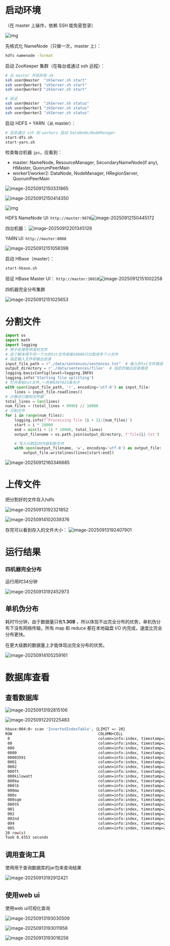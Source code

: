# 启动环境

（在 master 上操作，依赖 SSH 能免密登录）

![img](https://raw.githubusercontent.com/SunJianBai/pictures/main/img/202509141139809.png)

先格式化 NameNode（只做一次，master 上）：

```bash
hdfs namenode -format
```

启动 ZooKeeper 集群（在每台或通过 ssh 远程）：

```bash
# 从 master 开启所有 zk
ssh user@master  "zkServer.sh start"
ssh user@worker1 "zkServer.sh start"
ssh user@worker2 "zkServer.sh start"

# 验证
ssh user@master  "zkServer.sh status"
ssh user@worker1 "zkServer.sh status"
ssh user@worker2 "zkServer.sh status"
```

启动 HDFS + YARN（从 master）：

```bash
# 这会通过 ssh 到 workers 启动 DataNode/NodeManager
start-dfs.sh
start-yarn.sh
```

检查每台机器 `jps`，应看到：

* master: NameNode, ResourceManager, SecondaryNameNode(if any), HMaster, QuorumPeerMain
* worker1/worker2: DataNode, NodeManager, HRegionServer, QuorumPeerMain

![image-20250912150331865](https://raw.githubusercontent.com/SunJianBai/pictures/main/img/202509131953093.png)

![image-20250912150414350](https://raw.githubusercontent.com/SunJianBai/pictures/main/img/202509131947455.png)

![img](https://raw.githubusercontent.com/SunJianBai/pictures/main/img/202509141139215.png)

HDFS NameNode UI: `http://master:9870`![image-20250912150445172](https://raw.githubusercontent.com/SunJianBai/pictures/main/img/202509131947206.png)



四台机器：
![image-20250912201345126](https://raw.githubusercontent.com/SunJianBai/pictures/main/img/202509131947190.png)

YARN UI: `http://master:8088`

![image-20250912151058398](https://raw.githubusercontent.com/SunJianBai/pictures/main/img/202509131947139.png)

启动 HBase（master）：

```bash
start-hbase.sh
```



验证 HBase Master UI： `http://master:16010`![image-20250912151002258](https://raw.githubusercontent.com/SunJianBai/pictures/main/img/202509131947556.png)



四机器完全分布集群

![image-20250912151025653](https://raw.githubusercontent.com/SunJianBai/pictures/main/img/202509131947184.png)





# 分割文件

```python
import os
import math
import logging
# 用于处理老师发的文件
# 这个脚本用于将一个大的txt文件按每10000行分割成多个小文件
# 指定输入文件和输出目录
input_file_path = r"./data/sentences/sentences.txt"  # 输入的txt文件路径
output_directory = r'./data/sentences/files'  # 指定的输出目录路径
logging.basicConfig(level=logging.INFO)
logging.info('Starting file splitting')
# 打开原始txt文件,一共有9397023条句子
with open(input_file_path, 'r', encoding='utf-8') as input_file:
    lines = input_file.readlines()
# 计算总行数和文件数
total_lines = len(lines)
num_files = (total_lines + 9999) // 10000
# 分割文件
for i in range(num_files):
    logging.info(f'Processing file {i + 1}/{num_files}')
    start = i * 10000
    end = min((i + 1) * 10000, total_lines)
    output_filename = os.path.join(output_directory, f'file{i}.txt')

    # 写入分割后的内容到新文件
    with open(output_filename, 'w', encoding='utf-8') as output_file:
        output_file.writelines(lines[start:end])
```

![image-20250912160346685](https://raw.githubusercontent.com/SunJianBai/pictures/main/img/202509131947463.png)

# 上传文件

把分割好的文件存入hdfs

![image-20250913192321852](https://raw.githubusercontent.com/SunJianBai/pictures/main/img/202509131948339.png)

![image-20250914102039376](https://raw.githubusercontent.com/SunJianBai/pictures/main/img/202509141020543.png)

存完可以看到存入的文件大小：
![image-20250913192407901](https://raw.githubusercontent.com/SunJianBai/pictures/main/img/202509131948218.png)







# 运行结果

### 四机器完全分布

运行用时34分钟

![image-20250913192452973](https://raw.githubusercontent.com/SunJianBai/pictures/main/img/202509131948695.png)



## 单机伪分布

耗时15分钟，由于数据量只有**1.3GB** ，所以体现不出完全分布的优势，单机伪分布下没有网络传输，所有 map 和 reduce 都在本地磁盘 I/O 内完成，速度比完全分布更快。

在更大级数的数据量上才能体现出完全分布的优势。

![image-20250914105259161](https://raw.githubusercontent.com/SunJianBai/pictures/main/img/202509141052287.png)















# 数据库查看

## 查看数据库

![image-20250913192815106](https://raw.githubusercontent.com/SunJianBai/pictures/main/img/202509131948368.png)

![image-20250912201225483](https://raw.githubusercontent.com/SunJianBai/pictures/main/img/202509131948367.png)

```bash
hbase:004:0> scan 'InvertedIndexTable', {LIMIT => 20}
ROW                                      COLUMN+CELL                                                                                                         
 0                                       column=info:index, timestamp=2025-09-12T20:01:50.044, value=file10.txt:20;                                          
 00                                      column=info:index, timestamp=2025-09-12T20:01:50.044, value=file115.txt:8;                                          
 000                                     column=info:index, timestamp=2025-09-12T20:01:50.044, value=file112.txt:73;                                         
 0000                                    column=info:index, timestamp=2025-09-12T20:01:50.044, value=file103.txt:1;                                          
 00003591                                column=info:index, timestamp=2025-09-12T20:01:50.044, value=file113.txt:1;                                          
 0001                                    column=info:index, timestamp=2025-09-12T20:01:50.044, value=file101.txt:1;                                          
 0002                                    column=info:index, timestamp=2025-09-12T20:01:50.044, value=file112.txt:1;                                          
 000ft                                   column=info:index, timestamp=2025-09-12T20:01:50.044, value=file111.txt:1;                                          
 000kilowatt                             column=info:index, timestamp=2025-09-12T20:01:50.044, value=file111.txt:1;                                          
 000kw                                   column=info:index, timestamp=2025-09-12T20:01:50.044, value=file100.txt:1;                                          
 000lb                                   column=info:index, timestamp=2025-09-12T20:01:50.044, value=file110.txt:1;                                          
 000mw                                   column=info:index, timestamp=2025-09-12T20:01:50.044, value=file115.txt:1;                                          
 000s                                    column=info:index, timestamp=2025-09-12T20:01:50.044, value=file105.txt:1;                                          
 000sqm                                  column=info:index, timestamp=2025-09-12T20:01:50.044, value=file112.txt:1;                                          
 000th                                   column=info:index, timestamp=2025-09-12T20:01:50.044, value=file11.txt:1;file115.txt:1;                             
 001                                     column=info:index, timestamp=2025-09-12T20:01:50.044, value=file109.txt:1;file108.txt:1;                            
 002                                     column=info:index, timestamp=2025-09-12T20:01:50.044, value=file110.txt:3;                                          
 002nd                                   column=info:index, timestamp=2025-09-12T20:01:50.044, value=file111.txt:1;                                          
 004                                     column=info:index, timestamp=2025-09-12T20:01:50.044, value=file101.txt:1;                                          
 005                                     column=info:index, timestamp=2025-09-12T20:01:50.044, value=file103.txt:1;                                          
20 row(s)
Took 0.4353 seconds   
```



## 调用查询工具

使用用于查询数据库的jar包来查询结果

![image-20250913192912421](https://raw.githubusercontent.com/SunJianBai/pictures/main/img/202509131948365.png)

## 使用web ui

使用web ui可视化查询

![image-20250913193030509](https://raw.githubusercontent.com/SunJianBai/pictures/main/img/202509131948675.png)

![image-20250913193011958](https://raw.githubusercontent.com/SunJianBai/pictures/main/img/202509131948630.png)

![image-20250913193018256](https://raw.githubusercontent.com/SunJianBai/pictures/main/img/202509131948320.png)







